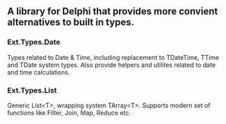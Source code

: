## A library for Delphi that provides more convient alternatives to built in types.

### Ext.Types.Date
Types related to Date & Time, including replacement to TDateTime, TTime and TDate system types.
Also provide helpers and utilites related to date and time calculations.

### Ext.Types.List
Generic List\<T>, wrapping system TArray\<T>. Supports modern set of functions like Filter, Join, Map, Reduce etc.

